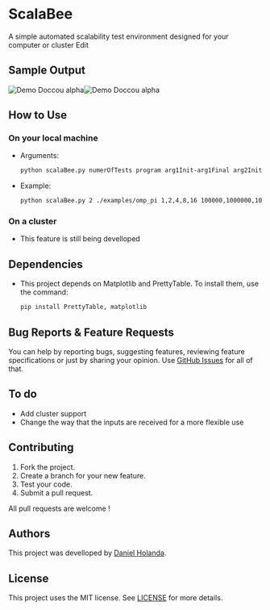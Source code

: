 # ScalaBee
A simple automated scalability test environment designed for your computer or cluster Edit



## Sample Output
![Demo Doccou alpha](https://github.com/danielholanda/ScalaBee/blob/master/media/sampleOutputGraph.png?raw=true)![Demo Doccou alpha](https://github.com/danielholanda/ScalaBee/blob/master/media/sampleOutputTable.png?raw=true)


## How to Use
### On your local machine
* Arguments:
    
    ```bash
    python scalaBee.py numerOfTests program arg1Init-arg1Final arg2Init-arg2Final...
    ```
* Example:
    
    ```bash
    python scalaBee.py 2 ./examples/omp_pi 1,2,4,8,16 100000,1000000,10000000,100000000
    ```

### On a cluster
* This feature is still being develloped

## Dependencies 
* This project depends on Matplotlib and PrettyTable. To install them, use the command:
    ```bash
    pip install PrettyTable, matplotlib
    ```

## Bug Reports & Feature Requests
You can help by reporting bugs, suggesting features, reviewing feature specifications or just by sharing your opinion.
Use [GitHub Issues](https://github.com/TheFighters/Smith-Waterman/issues) for all of that.

## To do
* Add cluster support
* Change the way that the inputs are received for a more flexible use
    
    
## Contributing
1. Fork the project.
2. Create a branch for your new feature.
3. Test your code.
5. Submit a pull request.

All pull requests are welcome !

## Authors
This project was develloped by [Daniel Holanda](https://github.com/danielholanda/).

## License
This project uses the MIT license. See [LICENSE](https://github.com/danielholanda/ScalaBee/blob/master/LICENSE) for more details.

